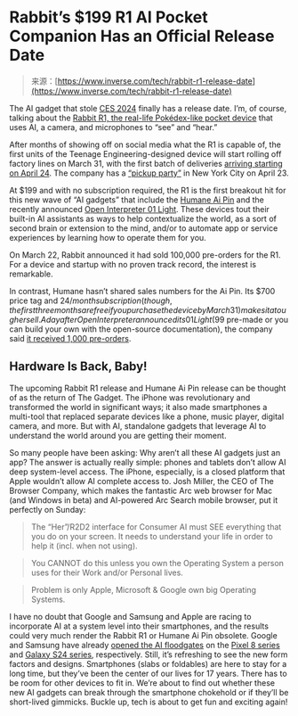 <!--yml
category: 未分类
date: 2024-05-29 12:41:17
-->

# Rabbit’s $199 R1 AI Pocket Companion Has an Official Release Date

> 来源：[https://www.inverse.com/tech/rabbit-r1-release-date](https://www.inverse.com/tech/rabbit-r1-release-date)

The AI gadget that stole [CES 2024](https://www.inverse.com/ces-2024) finally has a release date. I’m, of course, talking about the [Rabbit R1, the real-life Pokédex-like pocket device](https://www.inverse.com/tech/rabbit-r1-ai-release-date-price-ces-2024) that uses AI, a camera, and microphones to “see” and “hear.”

After months of showing off on social media what the R1 is capable of, the first units of the Teenage Engineering-designed device will start rolling off factory lines on March 31, with the first batch of deliveries [arriving starting on April 24](https://twitter.com/rabbit_hmi/status/1771343600519139337). The company has a [“pickup party”](https://x.com/jessechenglyu/status/1771357834015625441?s=20) in New York City on April 23.

At $199 and with no subscription required, the R1 is the first breakout hit for this new wave of “AI gadgets” that include the [Humane Ai Pin](https://www.inverse.com/tech/humane-ai-pin-subscription-three-months-free) and the recently announced [Open Interpreter 01 Light](https://www.inverse.com/tech/open-interpreter-01-light-ai-control-your-computer-for-you). These devices tout their built-in AI assistants as ways to help contextualize the world, as a sort of second brain or extension to the mind, and/or to automate app or service experiences by learning how to operate them for you.

On March 22, Rabbit announced it had sold 100,000 pre-orders for the R1\. For a device and startup with no proven track record, the interest is remarkable.

In contrast, Humane hasn’t shared sales numbers for the Ai Pin. Its $700 price tag and $24/month subscription (though, the first three months are free if you purchase the device by March 31) makes it a tougher sell. A day after Open Interpreter announced its 01 Light ($99 pre-made or you can build your own with the open-source documentation), the company said [it received 1,000 pre-orders](https://x.com/hellokillian/status/1771647508516880546?s=20).

## Hardware Is Back, Baby!

The upcoming Rabbit R1 release and Humane Ai Pin release can be thought of as the return of The Gadget. The iPhone was revolutionary and transformed the world in significant ways; it also made smartphones a multi-tool that replaced separate devices like a phone, music player, digital camera, and more. But with AI, standalone gadgets that leverage AI to understand the world around you are getting their moment.

So many people have been asking: Why aren’t all these AI gadgets just an app? The answer is actually really simple: phones and tablets don’t allow AI deep system-level access. The iPhone, especially, is a closed platform that Apple wouldn’t allow AI complete access to. Josh Miller, the CEO of The Browser Company, which makes the fantastic Arc web browser for Mac (and Windows in beta) and AI-powered Arc Search mobile browser, put it perfectly on Sunday:

> The “Her”/R2D2 interface for Consumer AI must SEE everything that you do on your screen. It needs to understand your life in order to help it (incl. when not using).

> You CANNOT do this unless you own the Operating System a person uses for their Work and/or Personal lives.

> Problem is only Apple, Microsoft & Google own big Operating Systems.

I have no doubt that Google and Samsung and Apple are racing to incorporate AI at a system level into their smartphones, and the results could very much render the Rabbit R1 or Humane Ai Pin obsolete. Google and Samsung have already [opened the AI floodgates](https://www.inverse.com/tech/samsung-galaxy-s24-ai-features-google-explained) on the [Pixel 8 series](https://www.inverse.com/tech/google-pixel-8-phone-assistant-with-bard-generative-ai) and [Galaxy S24 series](https://www.inverse.com/tech/samsung-galaxy-s24-phones-generative-ai), respectively. Still, it’s refreshing to see the new form factors and designs. Smartphones (slabs or foldables) are here to stay for a long time, but they’ve been the center of our lives for 17 years. There has to be room for other devices to fit in. We’re about to find out whether these new AI gadgets can break through the smartphone chokehold or if they’ll be short-lived gimmicks. Buckle up, tech is about to get fun and exciting again!